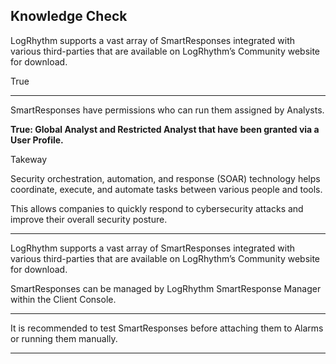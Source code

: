 
## Knowledge Check

LogRhythm supports a vast array of SmartResponses integrated with various third-parties that are available on LogRhythm’s Community website for download.

True

<hr>

SmartResponses have permissions who can run them assigned by Analysts.

**True: Global Analyst and Restricted Analyst that have been granted via a User Profile.**


Takeway


Security orchestration, automation, and response (SOAR) technology helps coordinate, execute, and automate tasks between various people and tools.

This allows companies to quickly respond to cybersecurity attacks and improve their overall security posture.


<hr>


LogRhythm supports a vast array of SmartResponses integrated with various third-parties that are available on LogRhythm’s Community website for download.

SmartResponses can be managed by LogRhythm SmartResponse Manager within the Client Console.


<hr>

It is recommended to test SmartResponses before attaching them to Alarms or running them manually.

<hr>




